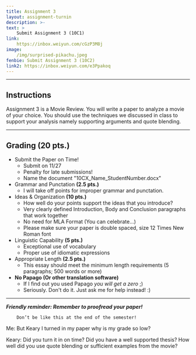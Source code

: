 ```yaml
---
title: Assignment 3
layout: assignment-turnin
description: >-
text: >
    Submit Assignment 3 (10C1)
link: 
    https://inbox.weiyun.com/cGzP3M8j
image: 
    /img/surprised-pikachu.jpeg
fenbie: Submit Assignment 3 (10C2)
link2: https://inbox.weiyun.com/e3Ppakoq
---
```

---
## Instructions
Assignment 3 is a Movie Review. You will write a paper to analyze a movie of your choice. You should use the techniques we discussed in class to support your analysis namely supporting arguments and quote blending.

---
## Grading (20 pts.)
- Submit the Paper on Time!
    - Submit on 11/27
    - Penalty for late submissions!
    - Name the document "10CX_Name_StudentNumber.docx" 
- Grammar and Punctation **(2.5 pts.)**
    - I will take off points for improper grammar and punctation.
- Ideas & Organization **(10 pts.)**
    - How well do your points support the ideas that you introduce? 
    - Very clearly defined Introduction, Body and Conclusion paragraphs that work together
    - No need for MLA Format (You can celebrate...)
    - Please make sure your paper is double spaced, size 12 Times New Roman font
- Linguistic Capability **(5 pts.)**
    - Exceptional use of vocabulary
    - Proper use of idiomatic expressions
- Appropriate Length **(2.5 pts.)**
    - This essay should meet the minimum length requirements (5 paragraphs; 500 words or more)
- **No Papago (Or other translation software)** 
    - If I find out you used Papago *you will get a zero* ;)
    - Seriously. Don't do it. Just ask me for help instead! :)
---

***Friendly reminder: Remember to proofread your paper!***

        Don’t be like this at the end of the semester!

Me: But Keary I turned in my paper why is my grade so low?

Keary: Did you turn it in on time? Did you have a well supported thesis? How well did you use quote blending or sufficient examples from the movie?

